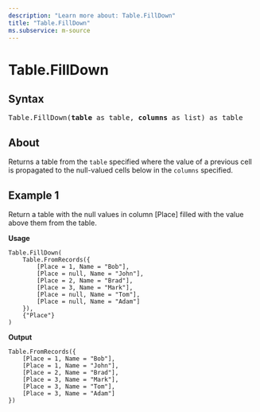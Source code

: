 ```yaml
---
description: "Learn more about: Table.FillDown"
title: "Table.FillDown"
ms.subservice: m-source
---
```

# Table.FillDown

## Syntax

<pre>
Table.FillDown(<b>table</b> as table, <b>columns</b> as list) as table
</pre>

## About

Returns a table from the `table` specified where the value of a previous cell is propagated to the null-valued cells below in the `columns` specified.

## Example 1

Return a table with the null values in column [Place] filled with the value above them from the table.

**Usage**

```powerquery-m
Table.FillDown(
    Table.FromRecords({
        [Place = 1, Name = "Bob"],
        [Place = null, Name = "John"],
        [Place = 2, Name = "Brad"],
        [Place = 3, Name = "Mark"],
        [Place = null, Name = "Tom"],
        [Place = null, Name = "Adam"]
    }),
    {"Place"}
)
```

**Output**

```powerquery-m
Table.FromRecords({
    [Place = 1, Name = "Bob"],
    [Place = 1, Name = "John"],
    [Place = 2, Name = "Brad"],
    [Place = 3, Name = "Mark"],
    [Place = 3, Name = "Tom"],
    [Place = 3, Name = "Adam"]
})
```

